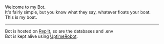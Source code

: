 Welcome to my Bot.  
It's fairly simple, but you know what they say, whatever floats your boat.  
This is my boat.  

* * *
Bot is hosted on [Replit](https://replit.com/), so are the databases and .env  
Bot is kept alive using [UptimeRobot](https://uptimerobot.com/).  

